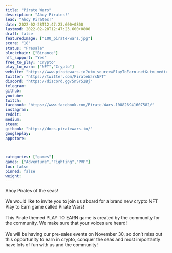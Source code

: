 ```yaml
---
title: "Pirate Wars"
description: "Ahoy Pirates!"
lead: "Ahoy Pirates!"
date: 2022-02-28T12:47:23.600+0800
lastmod: 2022-02-28T12:47:23.600+0800
draft: false
featuredImage: ["100_pirate-wars.jpg"]
score: "18"
status: "Presale"
blockchain: ["Binance"]
nft_support: "Yes"
free_to_play: "Crypto"
play_to_earn: ["NFT","Crypto"]
website: "https://www.piratewars.io?utm_source=PlayToEarn.net&utm_medium=organic&utm_campaign=gamepage"
twitter: "https://twitter.com/PirateWarsNFT"
discord: "https://discord.gg/5nSY52Bj"
telegram: 
github: 
youtube: 
twitch: 
facebook: "https://www.facebook.com/Pirate-Wars-108826941607582/"
instagram: 
reddit: 
medium: 
steam: 
gitbook: "https://docs.piratewars.io/"
googleplay: 
appstore: 

  
    
categories: ["games"]
games: ["Adventure","Fighting","PVP"]
toc: false
pinned: false
weight: 
---
```

Ahoy Pirates of the seas!<br> <br> We would like to invite you to join us aboard for a brand new crypto NFT Play to Earn game called Pirate Wars!<br> <br> This Pirate themed PLAY TO EARN game is created by the community for the community. We make sure that your voices are heard!<br> <br> We will be having our pre-sales events on November 30, so don’t miss out this opportunity to earn in crypto, conquer the seas and most importantly have lots of fun with us and the community!